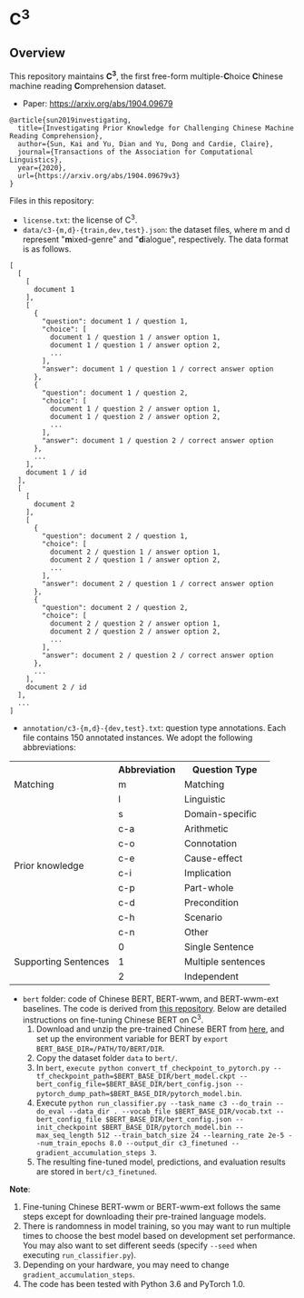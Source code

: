C<sup>3</sup>
=====
Overview
--------
This repository maintains **C<sup>3</sup>**, the first free-form multiple-**C**hoice **C**hinese machine reading **C**omprehension dataset.

* Paper: https://arxiv.org/abs/1904.09679
```
@article{sun2019investigating,
  title={Investigating Prior Knowledge for Challenging Chinese Machine Reading Comprehension},
  author={Sun, Kai and Yu, Dian and Yu, Dong and Cardie, Claire},
  journal={Transactions of the Association for Computational Linguistics},
  year={2020},
  url={https://arxiv.org/abs/1904.09679v3}
}
```

Files in this repository:

* ```license.txt```: the license of C<sup>3</sup>.
* ```data/c3-{m,d}-{train,dev,test}.json```: the dataset files, where m and d represent "**m**ixed-genre" and "**d**ialogue", respectively. The data format is as follows.
```
[
  [
    [
      document 1
    ],
    [
      {
        "question": document 1 / question 1,
        "choice": [
          document 1 / question 1 / answer option 1,
          document 1 / question 1 / answer option 2,
          ...
        ],
        "answer": document 1 / question 1 / correct answer option
      },
      {
        "question": document 1 / question 2,
        "choice": [
          document 1 / question 2 / answer option 1,
          document 1 / question 2 / answer option 2,
          ...
        ],
        "answer": document 1 / question 2 / correct answer option
      },
      ...
    ],
    document 1 / id
  ],
  [
    [
      document 2
    ],
    [
      {
        "question": document 2 / question 1,
        "choice": [
          document 2 / question 1 / answer option 1,
          document 2 / question 1 / answer option 2,
          ...
        ],
        "answer": document 2 / question 1 / correct answer option
      },
      {
        "question": document 2 / question 2,
        "choice": [
          document 2 / question 2 / answer option 1,
          document 2 / question 2 / answer option 2,
          ...
        ],
        "answer": document 2 / question 2 / correct answer option
      },
      ...
    ],
    document 2 / id
  ],
  ...
]
```
* ```annotation/c3-{m,d}-{dev,test}.txt```: question type annotations. Each file contains 150 annotated instances. We adopt the following abbreviations:


<table>
  <tr>
    <th></th>
    <th>Abbreviation</th>
    <th>Question Type</th>
  </tr>
  <tr>
    <td rowspan="1">Matching</td>
    <td>m</td>
    <td>Matching</td>
  </tr>
  <tr>
    <td rowspan="10">Prior knowledge</td>
    <td>l</td>
    <td>Linguistic</td>
  </tr>
  <tr>
    <td>s</td>
    <td>Domain-specific</td>
  </tr>
  <tr>
    <td>c-a</td>
    <td>Arithmetic</td>
  </tr>
  <tr>
    <td>c-o</td>
    <td>Connotation</td>
  </tr>
  <tr>
    <td>c-e</td>
    <td>Cause-effect</td>
  </tr>
  <tr>
    <td>c-i</td>
    <td>Implication</td>
  </tr>
  <tr>
    <td>c-p</td>
    <td>Part-whole</td>
  </tr>
  <tr>
    <td>c-d</td>
    <td>Precondition</td>
  </tr>
  <tr>
    <td>c-h</td>
    <td>Scenario</td>
  </tr>
  <tr>
    <td>c-n</td>
    <td>Other</td>
  </tr>
  <tr>
    <td rowspan="3">Supporting Sentences</td>
    <td>0</td>
    <td>Single Sentence</td>
  </tr>
  <tr>
    <td>1</td>
    <td>Multiple sentences</td>
  </tr>
  <tr>
    <td>2</td>
    <td>Independent</td>
  </tr>
</table>


* ```bert``` folder: code of Chinese BERT, BERT-wwm, and BERT-wwm-ext baselines. The code is derived from [this repository](https://github.com/nlpdata/mrc_bert_baseline). Below are detailed instructions on fine-tuning Chinese BERT on C<sup>3</sup>. 
  1. Download and unzip the pre-trained Chinese BERT from [here](https://github.com/google-research/bert), and set up the environment variable for BERT by ```export BERT_BASE_DIR=/PATH/TO/BERT/DIR```. 
  2. Copy the dataset folder ```data``` to ```bert/```.
  3. In ```bert```, ```execute python convert_tf_checkpoint_to_pytorch.py --tf_checkpoint_path=$BERT_BASE_DIR/bert_model.ckpt --bert_config_file=$BERT_BASE_DIR/bert_config.json --pytorch_dump_path=$BERT_BASE_DIR/pytorch_model.bin```.
  4. Execute ```python run_classifier.py --task_name c3 --do_train --do_eval --data_dir . --vocab_file $BERT_BASE_DIR/vocab.txt --bert_config_file $BERT_BASE_DIR/bert_config.json --init_checkpoint $BERT_BASE_DIR/pytorch_model.bin --max_seq_length 512 --train_batch_size 24 --learning_rate 2e-5 --num_train_epochs 8.0 --output_dir c3_finetuned --gradient_accumulation_steps 3```.
  5. The resulting fine-tuned model, predictions, and evaluation results are stored in ```bert/c3_finetuned```.

**Note**:
  1. Fine-tuning Chinese BERT-wwm or BERT-wwm-ext follows the same steps except for downloading their pre-trained language models.
  2. There is randomness in model training, so you may want to run multiple times to choose the best model based on development set performance. You may also want to set different seeds (specify ```--seed``` when executing ```run_classifier.py```).
  3. Depending on your hardware, you may need to change ```gradient_accumulation_steps```.
  4. The code has been tested with Python 3.6 and PyTorch 1.0.
